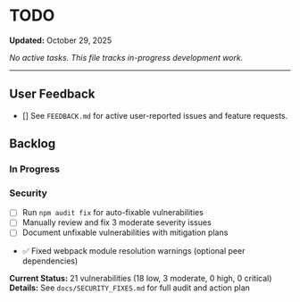 # TODO

**Updated:** October 29, 2025

_No active tasks. This file tracks in-progress development work._

---

## User Feedback

- [] See `FEEDBACK.md` for active user-reported issues and feature requests.

## Backlog

### In Progress

### Security

- [ ] Run `npm audit fix` for auto-fixable vulnerabilities
- [ ] Manually review and fix 3 moderate severity issues
- [ ] Document unfixable vulnerabilities with mitigation plans
- ✅ Fixed webpack module resolution warnings (optional peer dependencies)

**Current Status:** 21 vulnerabilities (18 low, 3 moderate, 0 high, 0 critical)  
**Details:** See `docs/SECURITY_FIXES.md` for full audit and action plan

